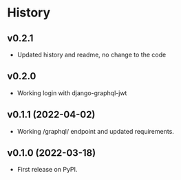 History
=======

## v0.2.1
* Updated history and readme, no change to the code

## v0.2.0
* Working login with django-graphql-jwt
## v0.1.1 (2022-04-02)
* Working /graphql/ endpoint and updated requirements.

## v0.1.0 (2022-03-18)
* First release on PyPI.